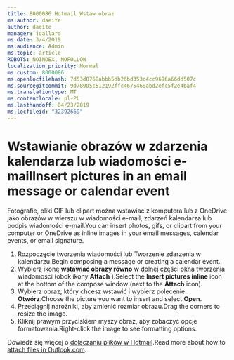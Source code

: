```yaml
---
title: 8000086 Hotmail Wstaw obraz
ms.author: daeite
author: daeite
manager: joallard
ms.date: 3/4/2019
ms.audience: Admin
ms.topic: article
ROBOTS: NOINDEX, NOFOLLOW
localization_priority: Normal
ms.custom: 8000086
ms.openlocfilehash: 7d53d8768abbb5db26bd353c4cc9696a66dd507c
ms.sourcegitcommit: 9d78905c512192ffc4675468abd2efc5f2e4baf4
ms.translationtype: MT
ms.contentlocale: pl-PL
ms.lasthandoff: 04/23/2019
ms.locfileid: "32392669"
---
```

# <a name="insert-pictures-in-an-email-message-or-calendar-event"></a><span data-ttu-id="f2376-102">Wstawianie obrazów w zdarzenia kalendarza lub wiadomości e-mail</span><span class="sxs-lookup"><span data-stu-id="f2376-102">Insert pictures in an email message or calendar event</span></span>

<span data-ttu-id="f2376-103">Fotografie, pliki GIF lub clipart można wstawiać z komputera lub z OneDrive jako obrazów w wierszu w wiadomości e-mail, zdarzeń kalendarza lub podpis wiadomości e-mail.</span><span class="sxs-lookup"><span data-stu-id="f2376-103">You can insert photos, gifs, or clipart from your computer or OneDrive as inline images in your email messages, calendar events, or email signature.</span></span>

1. <span data-ttu-id="f2376-104">Rozpoczęcie tworzenia wiadomości lub Tworzenie zdarzenia w kalendarzu.</span><span class="sxs-lookup"><span data-stu-id="f2376-104">Begin composing a message or creating a calendar event.</span></span>
2. <span data-ttu-id="f2376-105">Wybierz ikonę **wstawiać obrazy równo** w dolnej części okna tworzenia wiadomości (obok ikony **Attach** ).</span><span class="sxs-lookup"><span data-stu-id="f2376-105">Select the **Insert pictures inline** icon at the bottom of the compose window (next to the **Attach** icon).</span></span>
3. <span data-ttu-id="f2376-106">Wybierz obraz, który chcesz wstawić i wybierz polecenie **Otwórz**.</span><span class="sxs-lookup"><span data-stu-id="f2376-106">Choose the picture you want to insert and select **Open**.</span></span>
4. <span data-ttu-id="f2376-107">Przeciągnij narożniki, aby zmienić rozmiar obrazu.</span><span class="sxs-lookup"><span data-stu-id="f2376-107">Drag the corners to resize the image.</span></span>
5. <span data-ttu-id="f2376-108">Kliknij prawym przyciskiem myszy obraz, aby zobaczyć opcje formatowania.</span><span class="sxs-lookup"><span data-stu-id="f2376-108">Right-click the image to see formatting options.</span></span>

<span data-ttu-id="f2376-109">Dowiedz się więcej o [dołączaniu plików w Hotmail](https://support.office.com/article/8d7c1ea7-4e5f-44ce-bb6e-c5fcc92ba9ab).</span><span class="sxs-lookup"><span data-stu-id="f2376-109">Read more about how to [attach files in Outlook.com](https://support.office.com/article/8d7c1ea7-4e5f-44ce-bb6e-c5fcc92ba9ab).</span></span>